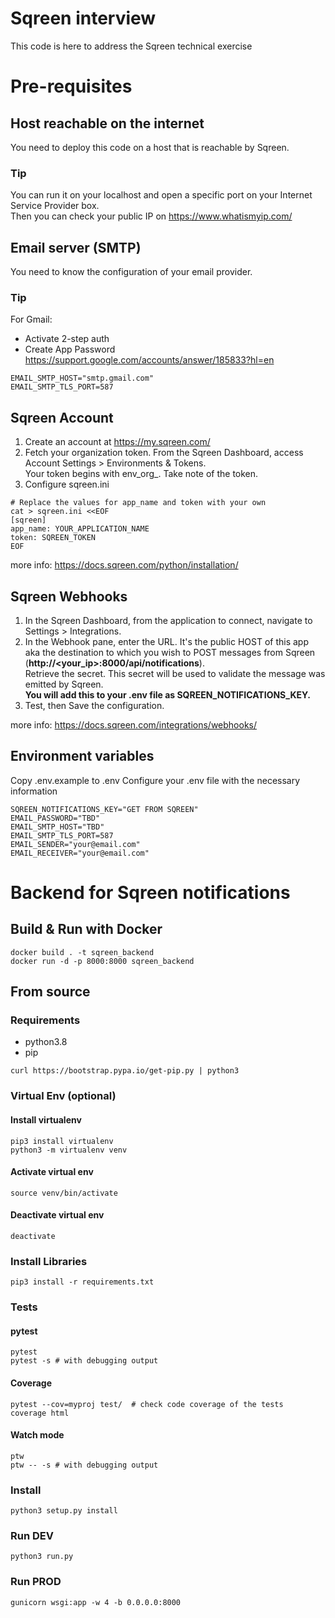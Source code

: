 # Sqreen interview
This code is here to address the Sqreen technical exercise

# Pre-requisites
## Host reachable on the internet
You need to deploy this code on a host that is reachable by Sqreen.

### Tip 
You can run it on your localhost and open a specific port on your Internet Service Provider box.   
Then you can check your public IP on <a href="https://www.whatismyip.com/" target="_blank">https://www.whatismyip.com/</a>

## Email server (SMTP)
You need to know the configuration of your email provider.
### Tip 
For Gmail:
- Activate 2-step auth
- Create App Password
<a href="https://support.google.com/accounts/answer/185833?hl=en" target="_blank">https://support.google.com/accounts/answer/185833?hl=en</a>

```
EMAIL_SMTP_HOST="smtp.gmail.com"
EMAIL_SMTP_TLS_PORT=587
```

## Sqreen Account
1) Create an account at <a href="https://my.sqreen.com/" target="_blank">https://my.sqreen.com/</a>   
2) Fetch your organization token. From the Sqreen Dashboard, access Account Settings > Environments & Tokens.   
Your token begins with env_org_. Take note of the token.   
3) Configure sqreen.ini
````
# Replace the values for app_name and token with your own
cat > sqreen.ini <<EOF
[sqreen]
app_name: YOUR_APPLICATION_NAME
token: SQREEN_TOKEN
EOF
````

more info: <a href="https://docs.sqreen.com/python/installation/" target="_blank">https://docs.sqreen.com/python/installation/</a>

## Sqreen Webhooks
1) In the Sqreen Dashboard, from the application to connect, navigate to Settings > Integrations.   
2) In the Webhook pane, enter the URL. It's the public HOST of this app aka the destination to which you wish to POST messages from Sqreen (<b>http://<your_ip>:8000/api/notifications</b>).   
Retrieve the secret. This secret will be used to validate the message was emitted by Sqreen.  
<b>You will add this to your .env file as SQREEN_NOTIFICATIONS_KEY.</b>   
3) Test, then Save the configuration.   

more info: <a href="https://docs.sqreen.com/integrations/webhooks/" target="_blank">https://docs.sqreen.com/integrations/webhooks/</a>

## Environment variables
Copy .env.example to .env
Configure your .env file with the necessary information
````
SQREEN_NOTIFICATIONS_KEY="GET FROM SQREEN"
EMAIL_PASSWORD="TBD"
EMAIL_SMTP_HOST="TBD"
EMAIL_SMTP_TLS_PORT=587
EMAIL_SENDER="your@email.com"
EMAIL_RECEIVER="your@email.com"
````

# Backend for Sqreen notifications
## Build & Run with Docker
````
docker build . -t sqreen_backend
docker run -d -p 8000:8000 sqreen_backend
````

## From source
### Requirements
- python3.8
- pip

````
curl https://bootstrap.pypa.io/get-pip.py | python3
````

### Virtual Env (optional)
#### Install virtualenv
````
pip3 install virtualenv
python3 -m virtualenv venv
````
#### Activate virtual env
````
source venv/bin/activate
````
#### Deactivate virtual env
````
deactivate
````

### Install Libraries
````
pip3 install -r requirements.txt
````

### Tests
#### pytest
````
pytest
pytest -s # with debugging output
````

#### Coverage
````
pytest --cov=myproj test/  # check code coverage of the tests
coverage html
````

#### Watch mode
````
ptw
ptw -- -s # with debugging output
````

### Install
````
python3 setup.py install
````

### Run DEV
````
python3 run.py
````

### Run PROD
````
gunicorn wsgi:app -w 4 -b 0.0.0.0:8000
````